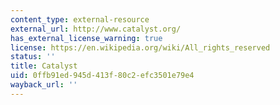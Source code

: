 ```yaml
---
content_type: external-resource
external_url: http://www.catalyst.org/
has_external_license_warning: true
license: https://en.wikipedia.org/wiki/All_rights_reserved
status: ''
title: Catalyst
uid: 0ffb91ed-945d-413f-80c2-efc3501e79e4
wayback_url: ''
---
```

